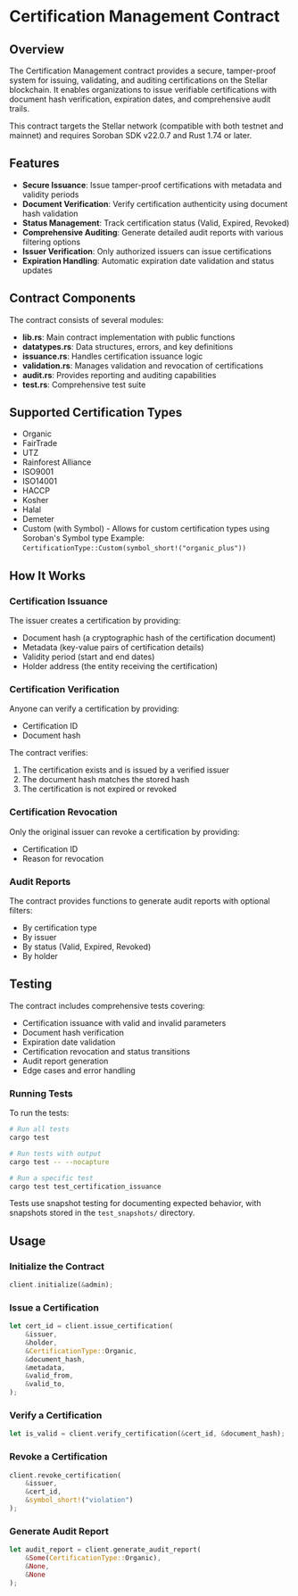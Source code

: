 # Certification Management Contract

## Overview
The Certification Management contract provides a secure, tamper-proof system for issuing, validating, and auditing certifications on the Stellar blockchain. It enables organizations to issue verifiable certifications with document hash verification, expiration dates, and comprehensive audit trails.

This contract targets the Stellar network (compatible with both testnet and mainnet) and requires Soroban SDK v22.0.7 and Rust 1.74 or later.

## Features
- **Secure Issuance**: Issue tamper-proof certifications with metadata and validity periods
- **Document Verification**: Verify certification authenticity using document hash validation
- **Status Management**: Track certification status (Valid, Expired, Revoked)
- **Comprehensive Auditing**: Generate detailed audit reports with various filtering options
- **Issuer Verification**: Only authorized issuers can issue certifications
- **Expiration Handling**: Automatic expiration date validation and status updates

## Contract Components
The contract consists of several modules:

- **lib.rs**: Main contract implementation with public functions
- **datatypes.rs**: Data structures, errors, and key definitions
- **issuance.rs**: Handles certification issuance logic
- **validation.rs**: Manages validation and revocation of certifications
- **audit.rs**: Provides reporting and auditing capabilities
- **test.rs**: Comprehensive test suite

## Supported Certification Types
- Organic
- FairTrade
- UTZ
- Rainforest Alliance
- ISO9001
- ISO14001
- HACCP
- Kosher
- Halal
- Demeter
- Custom (with Symbol) - Allows for custom certification types using Soroban's Symbol type
  Example: `CertificationType::Custom(symbol_short!("organic_plus"))`

## How It Works

### Certification Issuance
The issuer creates a certification by providing:
- Document hash (a cryptographic hash of the certification document)
- Metadata (key-value pairs of certification details)
- Validity period (start and end dates)
- Holder address (the entity receiving the certification)

### Certification Verification
Anyone can verify a certification by providing:
- Certification ID
- Document hash

The contract verifies:
1. The certification exists and is issued by a verified issuer
2. The document hash matches the stored hash
3. The certification is not expired or revoked

### Certification Revocation
Only the original issuer can revoke a certification by providing:
- Certification ID
- Reason for revocation

### Audit Reports
The contract provides functions to generate audit reports with optional filters:
- By certification type
- By issuer
- By status (Valid, Expired, Revoked)
- By holder

## Testing
The contract includes comprehensive tests covering:
- Certification issuance with valid and invalid parameters
- Document hash verification
- Expiration date validation
- Certification revocation and status transitions
- Audit report generation
- Edge cases and error handling

### Running Tests
To run the tests:

```bash
# Run all tests
cargo test

# Run tests with output
cargo test -- --nocapture

# Run a specific test
cargo test test_certification_issuance
```

Tests use snapshot testing for documenting expected behavior, with snapshots stored in the `test_snapshots/` directory.

## Usage

### Initialize the Contract
```rust
client.initialize(&admin);
```

### Issue a Certification
```rust
let cert_id = client.issue_certification(
    &issuer,
    &holder,
    &CertificationType::Organic,
    &document_hash,
    &metadata,
    &valid_from,
    &valid_to,
);
```

### Verify a Certification
```rust
let is_valid = client.verify_certification(&cert_id, &document_hash);
```

### Revoke a Certification
```rust
client.revoke_certification(
    &issuer,
    &cert_id,
    &symbol_short!("violation")
);
```

### Generate Audit Report
```rust
let audit_report = client.generate_audit_report(
    &Some(CertificationType::Organic),
    &None,
    &None
);
``` 